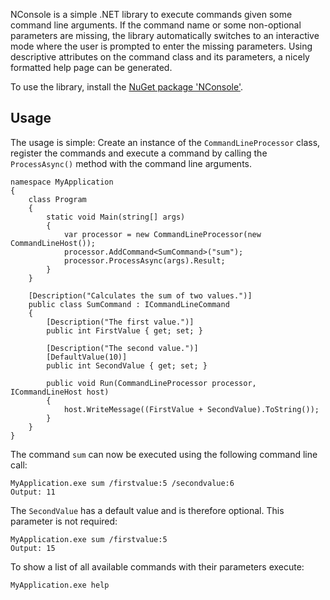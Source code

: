 NConsole is a simple .NET library to execute commands given some command line arguments. If the command name or some non-optional parameters are missing, the library automatically switches to an interactive mode where the user is prompted to enter the missing parameters. Using descriptive attributes on the command class and its parameters, a nicely formatted help page can be generated.  

To use the library, install the [NuGet package 'NConsole'](https://www.nuget.org/packages/NConsole/). 

## Usage

The usage is simple: Create an instance of the `CommandLineProcessor` class, register the commands and execute a command by calling the `ProcessAsync()` method with the command line arguments. 

    namespace MyApplication
    {
        class Program
        {
            static void Main(string[] args)
            {
                var processor = new CommandLineProcessor(new CommandLineHost());
                processor.AddCommand<SumCommand>("sum");
                processor.ProcessAsync(args).Result;
            }
        }

        [Description("Calculates the sum of two values.")]
        public class SumCommand : ICommandLineCommand
        {
            [Description("The first value.")]
            public int FirstValue { get; set; }

            [Description("The second value.")]
            [DefaultValue(10)]
            public int SecondValue { get; set; }

            public void Run(CommandLineProcessor processor, ICommandLineHost host)
            {
                host.WriteMessage((FirstValue + SecondValue).ToString());
            }
        }
    }

The command `sum` can now be executed using the following command line call: 

    MyApplication.exe sum /firstvalue:5 /secondvalue:6
    Output: 11
    
The `SecondValue` has a default value and is therefore optional. This parameter is not required: 

    MyApplication.exe sum /firstvalue:5
    Output: 15

To show a list of all available commands with their parameters execute: 

    MyApplication.exe help
